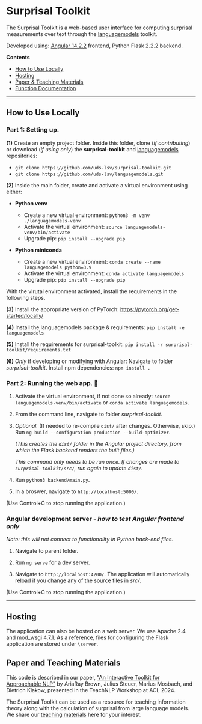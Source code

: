# Surprisal Toolkit

The Surprisal Toolkit is a web-based user interface for computing surprisal measurements over text through the [languagemodels](https://github.com/uds-lsv/languagemodels) toolkit.

Developed using: [Angular 14.2.2]((https://github.com/angular/angular-cli)) frontend, Python Flask 2.2.2 backend.

**Contents**

- [How to Use Locally](#how-to-use-locally)
- [Hosting](#hosting)
- [Paper & Teaching Materials](#paper-and-teaching-materials)
- [Function Documentation](Web_Surprisal_Toolkit_Documentation.md)

---
## How to Use Locally

### Part 1: Setting up.

**(1)** Create an empty project folder. Inside this folder, clone (*if contributing*) or download (*if using only*) the **surprisal-toolkit** and [languagemodels](https://github.com/uds-lsv/languagemodels) repositories:

- `git clone https://github.com/uds-lsv/surprisal-toolkit.git`
- `git clone https://github.com/uds-lsv/languagemodels.git`

**(2)** Inside the main folder, create and activate a virtual environment using either:

- **Python venv**

	- Create a new virtual environment: `python3 -m venv ./languagemodels-venv`
	- Activate the virtual environment: `source languagemodels-venv/bin/activate`
	- Upgrade pip: `pip install --upgrade pip`

- **Python miniconda**

	- Create a new virtual environment: `conda create --name languagemodels python=3.9`
	- Activate the virtual environment: `conda activate languagemodels`
	- Upgrade pip: `pip install --upgrade pip`

With the virutal environment activated, install the requirements in the following steps.


**(3)** Install the appropriate version of PyTorch: https://pytorch.org/get-started/locally/

**(4)** Install the languagemodels package & requirements: `pip install -e languagemodels`

**(5)** Install the requirements for surprisal-toolkit: `pip install -r surprisal-toolkit/requirements.txt`

**(6)** *Only* if developing or modifying with Angular: Navigate to folder *surprisal-toolkit*. Install npm dependencies: `npm install .`


### Part 2: Running the web app. :balloon:

1. Activate the virtual environment, if not done so already: `source languagemodels-venv/bin/activate` or `conda activate languagemodels`.

2. From the command line, navigate to folder *surprisal-toolkit*.

3. *Optional.* (If needed to re-compile `dist/` after changes. Otherwise, skip.) Run `ng build --configuration production --build-optimizer`. 

    *(This creates the `dist/` folder in the Angular project directory, from which the Flask backend renders the built files.)*

	*This command only needs to be run once. If changes are made to `surprisal-toolkit/src/`, run again to update `dist/`.*

4. Run `python3 backend/main.py`.

5. In a broswer, navigate to `http://localhost:5000/`.

(Use Control+C to stop running the application.)


### Angular development server - *how to test Angular frontend only*

*Note: this will not connect to functionality in Python back-end files.*

1. Navigate to parent folder.

2. Run `ng serve` for a dev server. 

3. Navigate to `http://localhost:4200/`. The application will automatically reload if you change any of the source files in *src/*.

(Use Control+C to stop running the application.)
___

## Hosting

The application can also be hosted on a web server. We use Apache 2.4 and mod_wsgi 4.7.1. As a reference, files for configuring the Flask application are stored under `\server`. 

## Paper and Teaching Materials

This code is described in our paper, ["An Interactive Toolkit for Approachable NLP"](https://aclanthology.org/2024.teachingnlp-1.17.pdf) by AriaRay Brown, Julius Steuer, Marius Mosbach, and Dietrich Klakow, presented in the TeachNLP Workshop at ACL 2024.

The Surprisal Toolkit can be used as a resource for teaching information theory along with the calculation of surprisal from large language models. We share our [teaching materials](https://github.com/uds-lsv/surprisal-toolkit-teaching-materials) here for your interest.